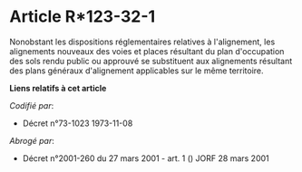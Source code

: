 # Article R*123-32-1

Nonobstant les dispositions réglementaires relatives à l'alignement, les alignements nouveaux des voies et places résultant
du plan d'occupation des sols rendu public ou approuvé se substituent aux alignements résultant des plans généraux
d'alignement applicables sur le même territoire.

**Liens relatifs à cet article**

_Codifié par_:

  - Décret n°73-1023 1973-11-08

_Abrogé par_:

  - Décret n°2001-260 du 27 mars 2001 - art. 1 () JORF 28 mars 2001
